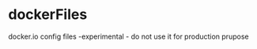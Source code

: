 dockerFiles
===========

docker.io config files -experimental - do not use it for production prupose

